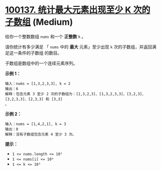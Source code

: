 # [100137. 统计最大元素出现至少 K 次的子数组][link] (Medium)

[link]: https://leetcode.cn/contest/weekly-contest-375/problems/count-subarrays-where-max-element-appears-at-least-k-times/

给你一个整数数组 `nums` 和一个 **正整数** `k` 。

请你统计有多少满足 「 `nums` 中的 **最大** 元素」至少出现 `k` 次的子数组，并返回满足这一条件的子数组
的数目。

子数组是数组中的一个连续元素序列。

**示例 1：**

```
输入：nums = [1,3,2,3,3], k = 2
输出：6
解释：包含元素 3 至少 2 次的子数组为：[1,3,2,3]、[1,3,2,3,3]、[3,2,3]、[3,2,3,3]、[2,3,3] 和 [3,3] 
。
```

**示例 2：**

```
输入：nums = [1,4,2,1], k = 3
输出：0
解释：没有子数组包含元素 4 至少 3 次。
```

**提示：**

- `1 <= nums.length <= 10⁵`
- `1 <= nums[i] <= 10⁶`
- `1 <= k <= 10⁵`
